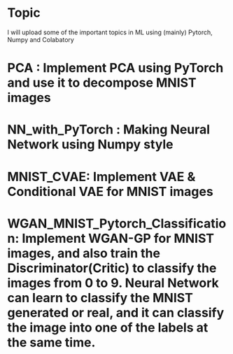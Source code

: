 # Topic
I will upload some of the important topics in ML using (mainly) Pytorch, Numpy and Colabatory

# PCA : Implement PCA using PyTorch and use it to decompose MNIST images
# NN_with_PyTorch : Making Neural Network using Numpy style
# MNIST_CVAE: Implement VAE & Conditional VAE for MNIST images
# WGAN_MNIST_Pytorch_Classification: Implement WGAN-GP for MNIST images, and also train the Discriminator(Critic) to classify the images from 0 to 9. Neural Network can learn to classify the MNIST generated or real, and it can classify the image into one of the labels at the same time.

